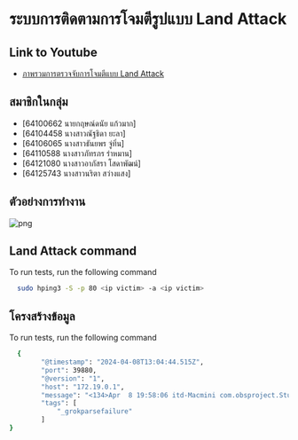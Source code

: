 
# ระบบการติดตามการโจมตีรูปแบบ Land Attack


 

## Link to Youtube

 - [ภาพรวมการตรวจจับการโจมตีแบบ Land Attack](https://www.youtube.com/watch?v=AKSbA7TTtHU)


## สมาชิกในกลุ่ม
 - [64100662 นายกฤษณ์ดนัย แก้วมาก]
 - [64104458 นางสาวณัฐธิดา ยะลา]
 - [64106065 นางสาวธันยพร จู่ทิ่น]
 - [64110588 นางสาวภัทรภร ร่าหมาน]
 - [64121080 นางสาวอาภัสรา โสดาพัฒน์]
 - [64125743 นางสาวนริตา สว่างแสง]


## ตัวอย่างการทำงาน


![png](https://scontent.xx.fbcdn.net/v/t1.15752-9/434912391_960583305769249_2141140449772177844_n.png?stp=dst-png_p403x403&_nc_cat=108&ccb=1-7&_nc_sid=5f2048&_nc_eui2=AeEVXJTWt2sbbItORmRNMzQ7rU-92EkF4vOtT73YSQXi8-bdxhz_3JrTJ6UpkgU8llbBzCO3vrKFWxsBcMn8eZU2&_nc_ohc=m_o0s3nL5b8Ab7-EgoP&_nc_ad=z-m&_nc_cid=0&_nc_ht=scontent.xx&oh=03_AdUlnG_fBfMN28XzKyh1yDrW3X4V6NcrliXkw_mnQeoqAw&oe=663B74D2)


## Land Attack command

To run tests, run the following command

```bash
  sudo hping3 -S -p 80 <ip victim> -a <ip victim>
```


## โครงสร้างข้อมูล

To run tests, run the following command

```bash
  {
        "@timestamp": "2024-04-08T13:04:44.515Z",
        "port": 39880,
        "@version": "1",
        "host": "172.19.0.1",
        "message": "<134>Apr  8 19:58:06 itd-Macmini com.obsproject.Studio.desktop[28293]: info: Audio monitoring device:",
        "tags": [
            "_grokparsefailure"
        ]
}
```